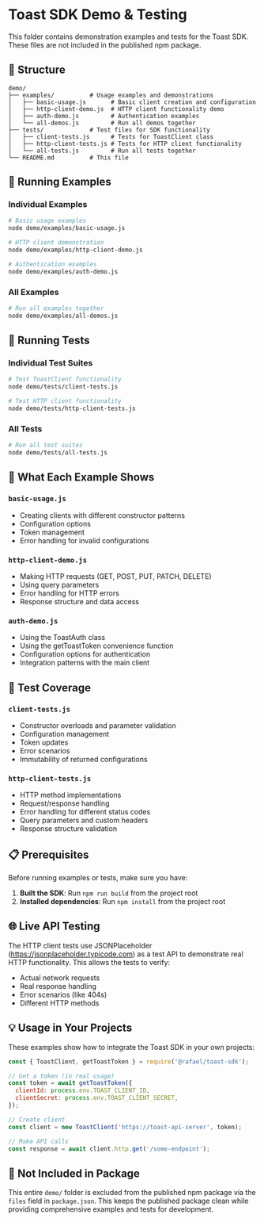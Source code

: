 # Toast SDK Demo & Testing

This folder contains demonstration examples and tests for the Toast SDK. These files are not included in the published npm package.

## 📁 Structure

```
demo/
├── examples/          # Usage examples and demonstrations
│   ├── basic-usage.js       # Basic client creation and configuration
│   ├── http-client-demo.js  # HTTP client functionality demo
│   ├── auth-demo.js         # Authentication examples
│   └── all-demos.js         # Run all demos together
├── tests/             # Test files for SDK functionality
│   ├── client-tests.js      # Tests for ToastClient class
│   ├── http-client-tests.js # Tests for HTTP client functionality
│   └── all-tests.js         # Run all tests together
└── README.md          # This file
```

## 🚀 Running Examples

### Individual Examples

```bash
# Basic usage examples
node demo/examples/basic-usage.js

# HTTP client demonstration
node demo/examples/http-client-demo.js

# Authentication examples
node demo/examples/auth-demo.js
```

### All Examples

```bash
# Run all examples together
node demo/examples/all-demos.js
```

## 🧪 Running Tests

### Individual Test Suites

```bash
# Test ToastClient functionality
node demo/tests/client-tests.js

# Test HTTP client functionality
node demo/tests/http-client-tests.js
```

### All Tests

```bash
# Run all test suites
node demo/tests/all-tests.js
```

## 📝 What Each Example Shows

### `basic-usage.js`
- Creating clients with different constructor patterns
- Configuration options
- Token management
- Error handling for invalid configurations

### `http-client-demo.js`
- Making HTTP requests (GET, POST, PUT, PATCH, DELETE)
- Using query parameters
- Error handling for HTTP errors
- Response structure and data access

### `auth-demo.js`
- Using the ToastAuth class
- Using the getToastToken convenience function
- Configuration options for authentication
- Integration patterns with the main client

## 🔧 Test Coverage

### `client-tests.js`
- Constructor overloads and parameter validation
- Configuration management
- Token updates
- Error scenarios
- Immutability of returned configurations

### `http-client-tests.js`
- HTTP method implementations
- Request/response handling
- Error handling for different status codes
- Query parameters and custom headers
- Response structure validation

## 📋 Prerequisites

Before running examples or tests, make sure you have:

1. **Built the SDK**: Run `npm run build` from the project root
2. **Installed dependencies**: Run `npm install` from the project root

## 🌐 Live API Testing

The HTTP client tests use JSONPlaceholder (https://jsonplaceholder.typicode.com) as a test API to demonstrate real HTTP functionality. This allows the tests to verify:

- Actual network requests
- Real response handling
- Error scenarios (like 404s)
- Different HTTP methods

## 💡 Usage in Your Projects

These examples show how to integrate the Toast SDK in your own projects:

```javascript
const { ToastClient, getToastToken } = require('@rafael/toast-sdk');

// Get a token (in real usage)
const token = await getToastToken({
  clientId: process.env.TOAST_CLIENT_ID,
  clientSecret: process.env.TOAST_CLIENT_SECRET,
});

// Create client
const client = new ToastClient('https://toast-api-server', token);

// Make API calls
const response = await client.http.get('/some-endpoint');
```

## 🚫 Not Included in Package

This entire `demo/` folder is excluded from the published npm package via the `files` field in `package.json`. This keeps the published package clean while providing comprehensive examples and tests for development.
